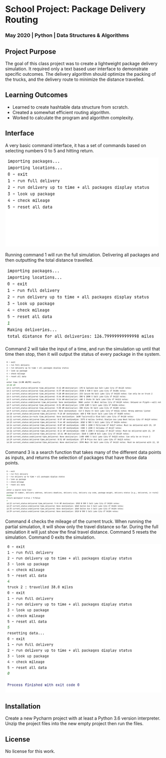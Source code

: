 # School Project: Package Delivery Routing
### May 2020 | Python | Data Structures & Algorithms
## Project Purpose
The goal of this class project was to create a lightweight package delivery simulation. It required only a text based 
user interface to demonstrate specific outcomes. The delivery algorithm should optimize the packing of the trucks, and 
the delivery route to minimize the distance travelled. 

## Learning Outcomes

* Learned to create hashtable data structure from scratch.
* Created a somewhat efficient routing algorithm.
* Worked to calculate the program and algorithm complexity.


## Interface
A very basic command interface, it has a set of commands based on selecting numbers 0 to 5 and hitting return.

![A text based user interface with commands next to the number to select that command.](assets/wgups_ui.png "Command Interface")

Running command 1 will run the full simulation. Delivering all packages and then outputting the total distance travelled.

![Running the deliveries.](assets/ui_run_deliveries.png "Run Deliveries")

Command 2 will take the input of a time, and run the simulation up until that time then stop, then it will output the 
status of every package in the system. 

![Viewing the status of all packages at a specific time.](assets/ui_delivery_status_at_time.png "Status at a specified time")

Command 3 is a search function that takes many of the different data points as inputs, and returns the selection of
packages that have those data points.

![Looking up a package.](assets/ui_package_lookup.png "Looking up a package")

Command 4 checks the mileage of the current truck. When running the partial simulation, it will show only the 
travel distance so far. During the full simulation it will just show the final travel distance. Command 5 resets 
the simulation. Command 0 exits the simulation.

![Viewing mileage, resetting, and exiting the ui.](assets/ui_mileage_reset_and_exit.png "Resetting and Exiting")


## Installation
Create a new Pycharm project with at least a Python 3.6 version interpreter. Unzip the project files into the new empty 
project then run the files.

## License

No license for this work. 



